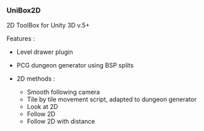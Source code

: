 ### UniBox2D ###

2D ToolBox for Unity 3D v.5+

Features :

- Level drawer plugin

- PCG dungeon generator using BSP splits

- 2D methods :
	+ Smooth following camera 
	+ Tile by tile movement script, adapted to dungeon generator
	+ Look at 2D
	+ Follow 2D
	+ Follow 2D with distance
